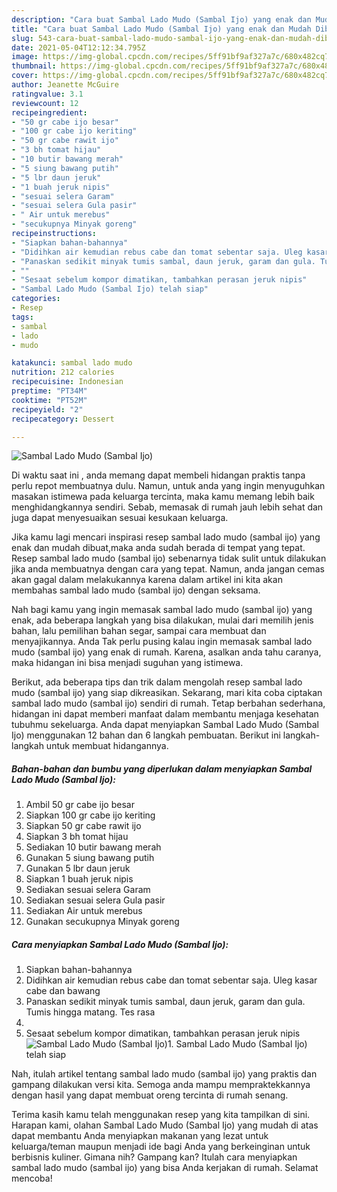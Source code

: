 ```yaml
---
description: "Cara buat Sambal Lado Mudo (Sambal Ijo) yang enak dan Mudah Dibuat"
title: "Cara buat Sambal Lado Mudo (Sambal Ijo) yang enak dan Mudah Dibuat"
slug: 543-cara-buat-sambal-lado-mudo-sambal-ijo-yang-enak-dan-mudah-dibuat
date: 2021-05-04T12:12:34.795Z
image: https://img-global.cpcdn.com/recipes/5ff91bf9af327a7c/680x482cq70/sambal-lado-mudo-sambal-ijo-foto-resep-utama.jpg
thumbnail: https://img-global.cpcdn.com/recipes/5ff91bf9af327a7c/680x482cq70/sambal-lado-mudo-sambal-ijo-foto-resep-utama.jpg
cover: https://img-global.cpcdn.com/recipes/5ff91bf9af327a7c/680x482cq70/sambal-lado-mudo-sambal-ijo-foto-resep-utama.jpg
author: Jeanette McGuire
ratingvalue: 3.1
reviewcount: 12
recipeingredient:
- "50 gr cabe ijo besar"
- "100 gr cabe ijo keriting"
- "50 gr cabe rawit ijo"
- "3 bh tomat hijau"
- "10 butir bawang merah"
- "5 siung bawang putih"
- "5 lbr daun jeruk"
- "1 buah jeruk nipis"
- "sesuai selera Garam"
- "sesuai selera Gula pasir"
- " Air untuk merebus"
- "secukupnya Minyak goreng"
recipeinstructions:
- "Siapkan bahan-bahannya"
- "Didihkan air kemudian rebus cabe dan tomat sebentar saja. Uleg kasar cabe dan bawang"
- "Panaskan sedikit minyak tumis sambal, daun jeruk, garam dan gula. Tumis hingga matang. Tes rasa"
- ""
- "Sesaat sebelum kompor dimatikan, tambahkan perasan jeruk nipis"
- "Sambal Lado Mudo (Sambal Ijo) telah siap"
categories:
- Resep
tags:
- sambal
- lado
- mudo

katakunci: sambal lado mudo 
nutrition: 212 calories
recipecuisine: Indonesian
preptime: "PT34M"
cooktime: "PT52M"
recipeyield: "2"
recipecategory: Dessert

---
```



![Sambal Lado Mudo (Sambal Ijo)](https://img-global.cpcdn.com/recipes/5ff91bf9af327a7c/680x482cq70/sambal-lado-mudo-sambal-ijo-foto-resep-utama.jpg)

Di waktu  saat ini , anda memang dapat membeli hidangan praktis tanpa perlu repot membuatnya dulu. Namun, untuk anda yang ingin menyuguhkan masakan istimewa pada keluarga tercinta, maka kamu memang lebih baik menghidangkannya sendiri. Sebab, memasak di rumah jauh lebih sehat dan juga dapat menyesuaikan sesuai kesukaan keluarga.

Jika kamu lagi mencari inspirasi resep sambal lado mudo (sambal ijo) yang enak dan mudah dibuat,maka anda sudah berada di tempat yang tepat. Resep sambal lado mudo (sambal ijo)  sebenarnya tidak sulit untuk dilakukan jika anda membuatnya dengan cara yang tepat. Namun, anda jangan cemas akan gagal dalam melakukannya 
karena dalam artikel ini kita akan membahas sambal lado mudo (sambal ijo) dengan seksama.  



Nah bagi kamu yang ingin memasak sambal lado mudo (sambal ijo) yang enak, ada beberapa langkah yang bisa dilakukan, mulai dari memilih jenis bahan, lalu pemilihan bahan segar, sampai cara membuat dan menyajikannya. Anda Tak perlu pusing kalau ingin memasak sambal lado mudo (sambal ijo) yang enak di rumah. Karena, asalkan anda  tahu caranya, maka hidangan ini bisa menjadi suguhan yang istimewa.

Berikut, ada beberapa tips dan trik dalam mengolah resep sambal lado mudo (sambal ijo) yang siap dikreasikan. Sekarang, mari kita coba ciptakan sambal lado mudo (sambal ijo) sendiri di rumah. Tetap berbahan sederhana, hidangan ini dapat memberi manfaat dalam membantu menjaga kesehatan tubuhmu sekeluarga. Anda dapat menyiapkan Sambal Lado Mudo (Sambal Ijo) menggunakan 12 bahan dan 6 langkah pembuatan. Berikut ini langkah-langkah untuk membuat hidangannya.

<!--inarticleads1-->

##### Bahan-bahan dan bumbu yang diperlukan dalam menyiapkan Sambal Lado Mudo (Sambal Ijo):

1. Ambil 50 gr cabe ijo besar
1. Siapkan 100 gr cabe ijo keriting
1. Siapkan 50 gr cabe rawit ijo
1. Siapkan 3 bh tomat hijau
1. Sediakan 10 butir bawang merah
1. Gunakan 5 siung bawang putih
1. Gunakan 5 lbr daun jeruk
1. Siapkan 1 buah jeruk nipis
1. Sediakan sesuai selera Garam
1. Sediakan sesuai selera Gula pasir
1. Sediakan  Air untuk merebus
1. Gunakan secukupnya Minyak goreng




<!--inarticleads2-->

##### Cara menyiapkan Sambal Lado Mudo (Sambal Ijo):

1. Siapkan bahan-bahannya
1. Didihkan air kemudian rebus cabe dan tomat sebentar saja. Uleg kasar cabe dan bawang
1. Panaskan sedikit minyak tumis sambal, daun jeruk, garam dan gula. Tumis hingga matang. Tes rasa
1. 
1. Sesaat sebelum kompor dimatikan, tambahkan perasan jeruk nipis
<img src="//assets-global.cpcdn.com/assets/icons/button_play-2c75c40dde080a61004c1f40b05d8f140eaff45d7e9e6481dc71c63d2e7c4909.png" alt="Sambal Lado Mudo (Sambal Ijo)">1. Sambal Lado Mudo (Sambal Ijo) telah siap




Nah, itulah artikel tentang  sambal lado mudo (sambal ijo)  yang praktis dan gampang dilakukan versi kita. Semoga anda mampu mempraktekkannya dengan hasil yang dapat membuat oreng tercinta di rumah senang. 

Terima kasih kamu telah menggunakan resep yang kita tampilkan di sini. Harapan kami, olahan  Sambal Lado Mudo (Sambal Ijo) yang mudah di atas dapat membantu Anda menyiapkan makanan yang lezat untuk keluarga/teman maupun menjadi ide bagi Anda yang berkeinginan untuk berbisnis kuliner. Gimana nih? Gampang kan? Itulah cara menyiapkan sambal lado mudo (sambal ijo) yang bisa Anda kerjakan di rumah. Selamat mencoba!

